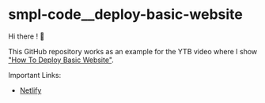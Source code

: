 # smpl-code__deploy-basic-website

Hi there ! 👋


This GitHub repository works as an example for the YTB video where I show ["How To Deploy Basic Website"]().

Important Links:

* [Netlify](https://www.netlify.com/)

